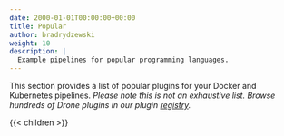 ```yaml
---
date: 2000-01-01T00:00:00+00:00
title: Popular
author: bradrydzewski
weight: 10
description: |
  Example pipelines for popular programming languages.
---
```


This section provides a list of popular plugins for your Docker and Kubernetes pipelines. _Please note this is not an exhaustive list. Browse hundreds of Drone plugins in our plugin [registry](http://plugins.drone.io)._

{{< children >}}